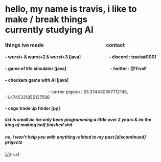 <h1>
hello, my name is travis, i like to make / break things<br>
currently studying AI
</h1>
<h3>things ive made⠀⠀⠀⠀⠀⠀⠀⠀⠀⠀⠀⠀⠀⠀⠀⠀⠀contact</h3>
<h4>- wurst+ & wurst+2 & wurst+3 [java]⠀⠀⠀⠀⠀⠀⠀⠀⠀- discord : travis#0001</h4>
<h4>- game of life simulator [java]⠀⠀⠀⠀⠀⠀⠀⠀⠀　⠀⠀ ⠀   - twitter : @TrvsF</h4>
<h4>- checkers game with AI [java]</h4>⠀⠀⠀⠀⠀⠀⠀⠀⠀　⠀⠀ ⠀- carrier pigeon : 53.374430557712145, -1.4745331855137598
<h4>- csgo trade up finder [py]</h4>
<h5>list is small bc ive only been programming a little over 2 years & im the king of making half finished shit</h5>
<h5>no, i won't help you wtih anything related to my past [discontinued] projects</h5>

<p> <img src="https://komarev.com/ghpvc/?username=trvsf&color=8E64D0" alt="trvsf" /> </p>
